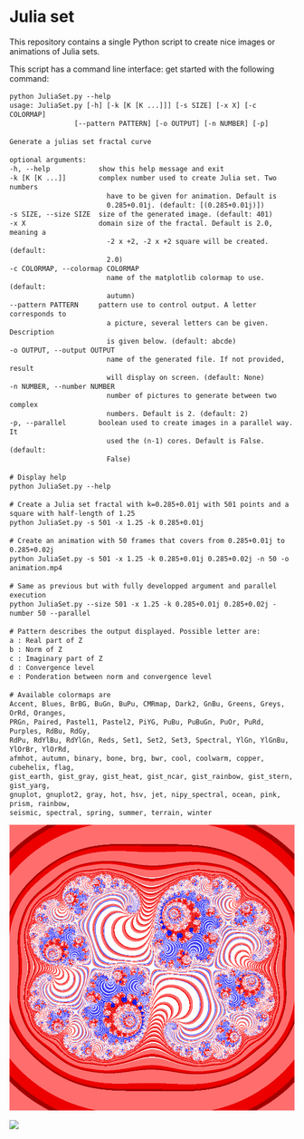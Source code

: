 # Julia set

This repository contains a single Python script to create
nice images or animations of Julia sets.

This script has a command line interface: get started with the
following command:

    python JuliaSet.py --help
    usage: JuliaSet.py [-h] [-k [K [K ...]]] [-s SIZE] [-x X] [-c COLORMAP]
                    [--pattern PATTERN] [-o OUTPUT] [-n NUMBER] [-p]

    Generate a julias set fractal curve

    optional arguments:
    -h, --help            show this help message and exit
    -k [K [K ...]]        complex number used to create Julia set. Two numbers
                            have to be given for animation. Default is
                            0.285+0.01j. (default: [(0.285+0.01j)])
    -s SIZE, --size SIZE  size of the generated image. (default: 401)
    -x X                  domain size of the fractal. Default is 2.0, meaning a
                            -2 x +2, -2 x +2 square will be created. (default:
                            2.0)
    -c COLORMAP, --colormap COLORMAP
                            name of the matplotlib colormap to use. (default:
                            autumn)
    --pattern PATTERN     pattern use to control output. A letter corresponds to
                            a picture, several letters can be given. Description
                            is given below. (default: abcde)
    -o OUTPUT, --output OUTPUT
                            name of the generated file. If not provided, result
                            will display on screen. (default: None)
    -n NUMBER, --number NUMBER
                            number of pictures to generate between two complex
                            numbers. Default is 2. (default: 2)
    -p, --parallel        boolean used to create images in a parallel way. It
                            used the (n-1) cores. Default is False. (default:
                            False)

    # Display help
    python JuliaSet.py --help

    # Create a Julia set fractal with k=0.285+0.01j with 501 points and a square with half-length of 1.25
    python JuliaSet.py -s 501 -x 1.25 -k 0.285+0.01j

    # Create an animation with 50 frames that covers from 0.285+0.01j to 0.285+0.02j
    python JuliaSet.py -s 501 -x 1.25 -k 0.285+0.01j 0.285+0.02j -n 50 -o animation.mp4

    # Same as previous but with fully developped argument and parallel execution
    python JuliaSet.py --size 501 -x 1.25 -k 0.285+0.01j 0.285+0.02j -number 50 --parallel

    # Pattern describes the output displayed. Possible letter are:
    a : Real part of Z
    b : Norm of Z
    c : Imaginary part of Z
    d : Convergence level
    e : Ponderation between norm and convergence level

    # Available colormaps are
    Accent, Blues, BrBG, BuGn, BuPu, CMRmap, Dark2, GnBu, Greens, Greys, OrRd, Oranges,
    PRGn, Paired, Pastel1, Pastel2, PiYG, PuBu, PuBuGn, PuOr, PuRd, Purples, RdBu, RdGy,
    RdPu, RdYlBu, RdYlGn, Reds, Set1, Set2, Set3, Spectral, YlGn, YlGnBu, YlOrBr, YlOrRd,
    afmhot, autumn, binary, bone, brg, bwr, cool, coolwarm, copper, cubehelix, flag,
    gist_earth, gist_gray, gist_heat, gist_ncar, gist_rainbow, gist_stern, gist_yarg,
    gnuplot, gnuplot2, gray, hot, hsv, jet, nipy_spectral, ocean, pink, prism, rainbow,
    seismic, spectral, spring, summer, terrain, winter


![](images/seismic/im_01001_1250_028500_001000_e.png)

![](https://upload.wikimedia.org/wikipedia/commons/3/3f/JuliaSetOrange.gif)
